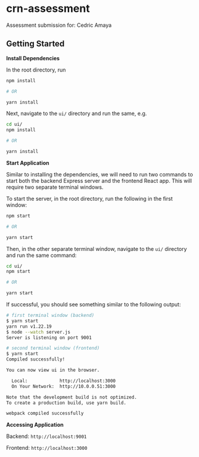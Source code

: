 # crn-assessment

Assessment submission for: Cedric Amaya

## Getting Started

**Install Dependencies**

In the root directory, run

```sh
npm install

# OR

yarn install
```

Next, navigate to the `ui/` directory and run the same, e.g.

```sh
cd ui/
npm install

# OR

yarn install
```

**Start Application**

Similar to installing the dependencies, we will need to run two commands to start both the backend Express server and the frontend React app. This will require two separate terminal windows.

To start the server, in the root directory, run the following in the first window:

```sh
npm start

# OR

yarn start
```

Then, in the other separate terminal window, navigate to the `ui/` directory and run the same command:

```sh
cd ui/
npm start

# OR

yarn start
```

If successful, you should see something similar to the following output:

```sh
# first terminal window (backend)
$ yarn start
yarn run v1.22.19
$ node --watch server.js
Server is listening on port 9001
```

```sh
# second terminal window (frontend)
$ yarn start
Compiled successfully!

You can now view ui in the browser.

  Local:            http://localhost:3000
  On Your Network:  http://10.0.0.51:3000

Note that the development build is not optimized.
To create a production build, use yarn build.

webpack compiled successfully
```

**Accessing Application**

Backend: `http://localhost:9001`

Frontend: `http://localhost:3000`
